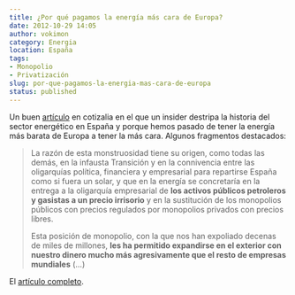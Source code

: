 ```yaml
---
title: ¿Por qué pagamos la energía más cara de Europa?
date: 2012-10-29 14:05
author: vokimon
category: Energia
location: España
tags:
- Monopolio
- Privatización
slug: por-que-pagamos-la-energia-mas-cara-de-europa
status: published
---
```


Un buen [artículo](http://www.cotizalia.com/opinion/disparate-economico/2012/10/29/por-que-pagamos-la-energia-mas-cara-de-europa-7614/%20 "Enlace al artículo")
en cotizalia en el que un insider destripa la historia del sector energético en España
y porque hemos pasado de tener la energía más barata de Europa a tener la más cara. Algunos fragmentos destacados:

> La razón de esta monstruosidad tiene su origen, como todas las demás,
> en la infausta Transición y en la connivencia
> entre las oligarquías política, financiera y empresarial
> para repartirse España como si fuera un solar,
> y que en la energía se concretaría en la entrega a la oligarquía empresarial
> de **los activos públicos petroleros y gasistas a un precio irrisorio**
> y en la sustitución de los monopolios públicos con precios regulados por monopolios privados con precios libres.
>
> Esta posición de monopolio, con la que nos han expoliado decenas de miles de millones,
> **les ha permitido expandirse en el exterior con nuestro dinero mucho más agresivamente que el resto de empresas mundiales** (...)

El [artículo completo](http://www.cotizalia.com/opinion/disparate-economico/2012/10/29/por-que-pagamos-la-energia-mas-cara-de-europa-7614/%20).
 
